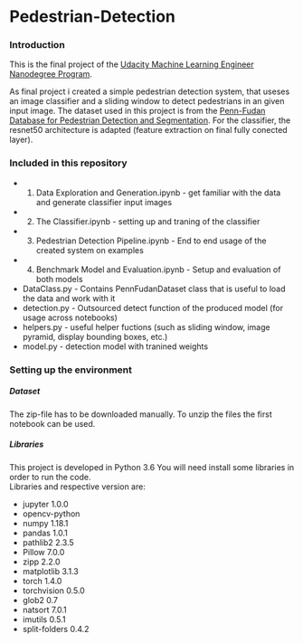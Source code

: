 # Pedestrian-Detection
### Introduction

This is the final project of the [Udacity Machine Learning Engineer Nanodegree Program](https://www.udacity.com/course/machine-learning-engineer-nanodegree--nd009t).


As final project i created a simple pedestrian detection system, that useses an image classifier and a sliding window to detect pedestrians in an given input image.
The dataset used in this project is from the [Penn-Fudan Database for Pedestrian Detection and Segmentation](https://www.cis.upenn.edu/~jshi/ped_html/).
For the classifier, the resnet50 architecture is adapted (feature extraction on final fully conected layer).  

### Included in this repository
- 1. Data Exploration and Generation.ipynb - get familiar with the data and generate classifier input images
- 2. The Classifier.ipynb - setting up and traning of the classifier
- 3. Pedestrian Detection Pipeline.ipynb - End to end usage of the created system on examples
- 4. Benchmark Model and Evaluation.ipynb - Setup and evaluation of both models
- DataClass.py - Contains PennFudanDataset class that is useful to load the data and work with it 
- detection.py - Outsourced detect function of the produced model (for usage across notebooks)
- helpers.py   - useful helper fuctions (such as sliding window, image pyramid, display bounding boxes, etc.)
- model.py     - detection model with tranined weights

### Setting up the environment

##### Dataset
The zip-file has to be downloaded manually. 
To unzip the files the first notebook can be used.


##### Libraries
This project is developed in Python 3.6
You will need install some libraries in order to run the code.  
Libraries and respective version are:  

- jupyter 1.0.0
- opencv-python
- numpy 1.18.1 
- pandas 1.0.1
- pathlib2 2.3.5
- Pillow 7.0.0
- zipp 2.2.0
- matplotlib 3.1.3
- torch 1.4.0
- torchvision 0.5.0
- glob2 0.7
- natsort 7.0.1
- imutils 0.5.1
- split-folders 0.4.2
